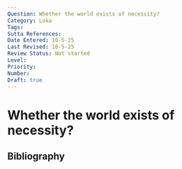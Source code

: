 ```yaml
---
Question: Whether the world exists of necessity?
Category: Loka
Tags: 
Sutta References: 
Date Entered: 10-5-25
Last Revised: 10-5-25
Review Status: Not started
Level: 
Priority: 
Number: 
Draft: true
---
```


# Whether the world exists of necessity?

## Bibliography

<!-- 

Notes:



-->